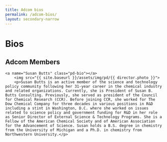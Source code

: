 ```yaml
---
title: Adcom bios
permalink: /adcom-bios/
layout: secondary-narrow
---
```


# Bios

## Adcom Members

<section class="bios-content">

    <a name="Susan Butts" class="pd-bio"></a>
        <img src="{{ site.baseurl }}/assets/img/pd/{{ director.photo }}">
        <p>Susan Butts is an active member of the science and technology policy community following her 31-year career in the chemical industry and related organizations. Currently, she is President of Susan B. Butts Consulting. Previously, she served as president of the Council for Chemical Research (CCR). Before joining CCR, she worked for The Dow Chemical Company for three decades in various positions in R&D including a stint in Washington, D.C. where she worked on issues related to science policy and government funding for R&D in her role as Senior Director of External Science & Technology Programs. She is a Fellow of the American Chemical Society and of American Association for the Advancement of Science. Susan holds a B.S. degree in chemistry from the University of Michigan and a Ph.D. in chemistry from Northwestern University.</p>

</section>

